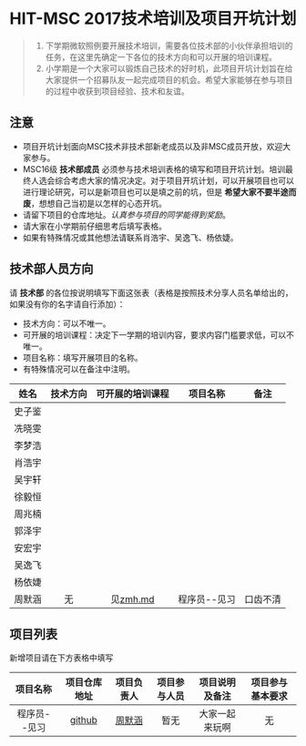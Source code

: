 # HIT-MSC 2017技术培训及项目开坑计划

> 1. 下学期微软照例要开展技术培训，需要各位技术部的小伙伴承担培训的任务，在这里先确定一下各位的技术方向和可以开展的培训课程。
> 2. 小学期是一个大家可以锻炼自己技术的好时机，此项目开坑计划旨在给大家提供一个招募队友一起完成项目的机会。希望大家能够在参与项目的过程中收获到项目经验、技术和友谊。

## 注意
- 项目开坑计划面向MSC技术非技术部新老成员以及非MSC成员开放，欢迎大家参与。
- MSC16级 **技术部成员** 必须参与技术培训表格的填写和项目开坑计划。培训最终人选会综合考虑大家的情况决定。对于项目开坑计划，可以开展项目也可以进行理论研究，可以是新项目也可以是填之前的坑，但是 **希望大家不要半途而废**，想想自己当初是以怎样的心态开坑。
- 请留下项目的仓库地址。*认真参与项目的同学能得到奖励*。
- 请大家在小学期前仔细思考后填写表格。
- 如果有特殊情况或其他想法请联系肖浩宇、吴逸飞、杨依婕。

## 技术部人员方向

请 **技术部** 的各位按说明填写下面这张表（表格是按照技术分享人员名单给出的，如果没有你的名字请自行添加）：
- 技术方向：可以不唯一。
- 可开展的培训课程：决定下一学期的培训内容，要求内容门槛要求低，可以不唯一。
- 项目名称：填写开展项目的名称。
- 有特殊情况可以在备注中注明。

|  姓名  | 技术方向 |         可开展的培训课程          |  项目名称   |  备注  |
| :--: | :--: | :-----------------------: | :-----: | :--: |
| 史子鉴  |      |                           |         |      |
| 冼晓雯  |      |                           |         |      |
| 李梦浩  |      |                           |         |      |
| 肖浩宇  |      |                           |         |      |
| 吴宇轩  |      |                           |         |      |
| 徐毅恒  |      |                           |         |      |
| 周兆楠  |      |                           |         |      |
| 郭泽宇  |      |                           |         |      |
| 安宏宇  |      |                           |         |      |
| 吴逸飞  |      |                           |         |      |
| 杨依婕  |      |                           |         |      |
| 周默涵  |  无   | 见[zmh.md](members/zmh.md) | 程序员--见习 | 口齿不清 |

## 项目列表

新增项目请在下方表格中填写

|  项目名称   |            项目仓库地址             |                 项目负责人                 | 项目参与人员 | 项目说明及备注 | 项目参与基本要求 |
| :-----: | :---------------------------: | :-----------------------------------: | :----: | :-----: | :------: |
| 程序员--见习 | [github](plans/zmh_plan_1.md) | [周默涵](https://github.com/HIT-Z) |   暂无   | 大家一起来玩啊 |    无     |
